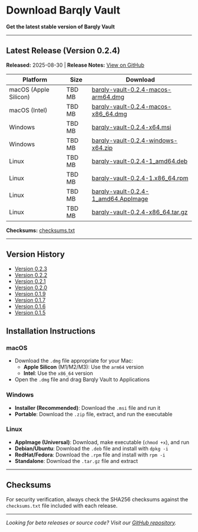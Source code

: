 # Download Barqly Vault

**Get the latest stable version of Barqly Vault**

---

## Latest Release (Version 0.2.4)

**Released:** 2025-08-30 | **Release Notes:** [View on GitHub](https://github.com/Barqly/barqly-vault/releases/tag/v0.2.4)

| Platform | Size | Download |
|----------|------|----------|
| macOS (Apple Silicon) | TBD MB | [barqly-vault-0.2.4-macos-arm64.dmg](https://github.com/barqly/barqly-vault/releases/download/v0.2.4/barqly-vault-0.2.4-macos-arm64.dmg) |
| macOS (Intel) | TBD MB | [barqly-vault-0.2.4-macos-x86_64.dmg](https://github.com/barqly/barqly-vault/releases/download/v0.2.4/barqly-vault-0.2.4-macos-x86_64.dmg) |
| Windows | TBD MB | [barqly-vault-0.2.4-x64.msi](https://github.com/barqly/barqly-vault/releases/download/v0.2.4/barqly-vault-0.2.4-x64.msi) |
| Windows | TBD MB | [barqly-vault-0.2.4-windows-x64.zip](https://github.com/barqly/barqly-vault/releases/download/v0.2.4/barqly-vault-0.2.4-windows-x64.zip) |
| Linux | TBD MB | [barqly-vault-0.2.4-1_amd64.deb](https://github.com/barqly/barqly-vault/releases/download/v0.2.4/barqly-vault-0.2.4-1_amd64.deb) |
| Linux | TBD MB | [barqly-vault-0.2.4-1.x86_64.rpm](https://github.com/barqly/barqly-vault/releases/download/v0.2.4/barqly-vault-0.2.4-1.x86_64.rpm) |
| Linux | TBD MB | [barqly-vault-0.2.4-1_amd64.AppImage](https://github.com/barqly/barqly-vault/releases/download/v0.2.4/barqly-vault-0.2.4-1_amd64.AppImage) |
| Linux | TBD MB | [barqly-vault-0.2.4-x86_64.tar.gz](https://github.com/barqly/barqly-vault/releases/download/v0.2.4/barqly-vault-0.2.4-x86_64.tar.gz) |

**Checksums:** [checksums.txt](https://github.com/barqly/barqly-vault/releases/download/v0.2.4/checksums.txt)

---

## Version History

- [Version 0.2.3](https://github.com/Barqly/barqly-vault/releases/tag/v0.2.3)
- [Version 0.2.2](https://github.com/Barqly/barqly-vault/releases/tag/v0.2.2)
- [Version 0.2.1](https://github.com/Barqly/barqly-vault/releases/tag/v0.2.1)
- [Version 0.2.0](https://github.com/Barqly/barqly-vault/releases/tag/v0.2.0)
- [Version 0.1.9](https://github.com/Barqly/barqly-vault/releases/tag/v0.1.9)
- [Version 0.1.7](https://github.com/Barqly/barqly-vault/releases/tag/v0.1.7)
- [Version 0.1.6](https://github.com/Barqly/barqly-vault/releases/tag/v0.1.6)
- [Version 0.1.5](https://github.com/Barqly/barqly-vault/releases/tag/v0.1.5)

## Installation Instructions

### macOS
- Download the `.dmg` file appropriate for your Mac:
  - **Apple Silicon** (M1/M2/M3): Use the `arm64` version
  - **Intel**: Use the `x86_64` version
- Open the `.dmg` file and drag Barqly Vault to Applications

### Windows
- **Installer (Recommended)**: Download the `.msi` file and run it
- **Portable**: Download the `.zip` file, extract, and run the executable

### Linux
- **AppImage (Universal)**: Download, make executable (`chmod +x`), and run
- **Debian/Ubuntu**: Download the `.deb` file and install with `dpkg -i`
- **RedHat/Fedora**: Download the `.rpm` file and install with `rpm -i`
- **Standalone**: Download the `.tar.gz` file and extract

---

## Checksums

For security verification, always check the SHA256 checksums against the `checksums.txt` file included with each release.

---

_Looking for beta releases or source code? Visit our [GitHub repository](https://github.com/barqly/barqly-vault)._
